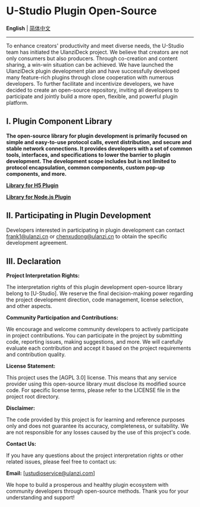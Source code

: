 
# U-Studio Plugin Open-Source

<p align="start">
   <strong>English</strong> | <a href="/README.zh.md">简体中文</a>
</p>

---

 To enhance creators' productivity and meet diverse needs, the U-Studio team has initiated the UlanziDeck project. We believe that creators are not only consumers but also producers. Through co-creation and content sharing, a win-win situation can be achieved. We have launched the UlanziDeck plugin development plan and have successfully developed many feature-rich plugins through close cooperation with numerous developers. To further facilitate and incentivize developers, we have decided to create an open-source repository, inviting all developers to participate and jointly build a more open, flexible, and powerful plugin platform.



## I. Plugin Component Library

**The open-source library for plugin development is primarily focused on simple and easy-to-use protocol calls, event distribution, and secure and stable network connections. It provides developers with a set of common tools, interfaces, and specifications to lower the barrier to plugin development. The development scope includes but is not limited to protocol encapsulation, common components, custom pop-up components, and more.**


<p align="start">
   <strong><a href="https://github.com/UlanziTechnology/plugin-common-html/blob/main/README.md">Library for H5 Plugin</a></strong>
</p>

<p align="start">
   <strong><a href="https://github.com/UlanziTechnology/plugin-common-node/blob/main/README.md">Library for Node.js Plugin</a></strong>
</p>

## II. Participating in Plugin Development

Developers interested in participating in plugin development can contact frank1@ulanzi.cn or chenxudong@ulanzi.cn to obtain the specific development agreement.



## III. Declaration

**Project Interpretation Rights:**

The interpretation rights of this plugin development open-source library belong to [U-Studio]. We reserve the final decision-making power regarding the project development direction, code management, license selection, and other aspects.

**Community Participation and Contributions:**

We encourage and welcome community developers to actively participate in project contributions. You can participate in the project by submitting code, reporting issues, making suggestions, and more. We will carefully evaluate each contribution and accept it based on the project requirements and contribution quality.

**License Statement:**

This project uses the [AGPL 3.0] license. This means that any service provider using this open-source library must disclose its modified source code. For specific license terms, please refer to the LICENSE file in the project root directory.

**Disclaimer:**

The code provided by this project is for learning and reference purposes only and does not guarantee its accuracy, completeness, or suitability. We are not responsible for any losses caused by the use of this project's code.

**Contact Us:**

If you have any questions about the project interpretation rights or other related issues, please feel free to contact us:

**Email:** [ustudioservice@ulanzi.com] 


We hope to build a prosperous and healthy plugin ecosystem with community developers through open-source methods. Thank you for your understanding and support!
